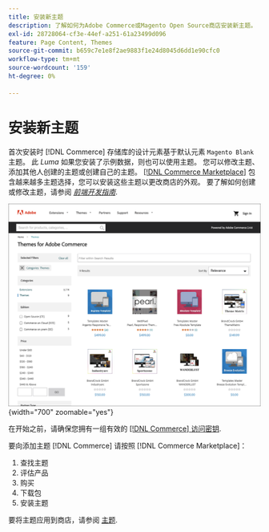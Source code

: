 ```yaml
---
title: 安装新主题
description: 了解如何为Adobe Commerce或Magento Open Source商店安装新主题。
exl-id: 28728064-cf3e-44ef-a251-61a23499d096
feature: Page Content, Themes
source-git-commit: b659c7e1e8f2ae9883f1e24d8045d6dd1e90cfc0
workflow-type: tm+mt
source-wordcount: '159'
ht-degree: 0%

---
```


# 安装新主题

首次安装时 [!DNL Commerce] 存储库的设计元素基于默认元素 `Magento Blank` 主题。 此 _Luma_ 如果您安装了示例数据，则也可以使用主题。 您可以修改主题、添加其他人创建的主题或创建自己的主题。 [[!DNL Commerce Marketplace]](../getting-started/commerce-marketplace.md) 包含越来越多主题选择，您可以安装这些主题以更改商店的外观。 要了解如何创建或修改主题，请参阅 [_前端开发指南_](https://developer.adobe.com/commerce/frontend-core/guide/).

![[!DNL Commerce Marketplace]](./assets/marketplace-themes.png){width="700" zoomable="yes"}

在开始之前，请确保您拥有一组有效的 [[!DNL Commerce] 访问密钥](https://experienceleague.adobe.com/docs/commerce-operations/installation-guide/prerequisites/authentication-keys.html).

要向添加主题 [!DNL Commerce] 请按照 [!DNL Commerce Marketplace]：

1. 查找主题
1. 评估产品
1. 购买
1. 下载包
1. 安装主题

要将主题应用到商店，请参阅 [主题](themes.md).
